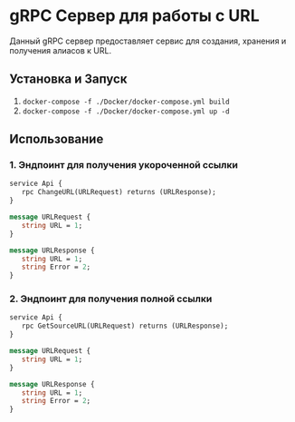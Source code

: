 # gRPC Сервер для работы с  URL

Данный gRPC сервер предоставляет сервис для создания, хранения и получения алиасов к URL.

## Установка и Запуск

1. `docker-compose -f ./Docker/docker-compose.yml build`
2. `docker-compose -f ./Docker/docker-compose.yml up -d`

## Использование

### 1. Эндпоинт для получения укороченной ссылки


```proto
service Api {
   rpc ChangeURL(URLRequest) returns (URLResponse);
}

message URLRequest {
   string URL = 1;
}

message URLResponse {
   string URL = 1;
   string Error = 2;
}
```
### 2. Эндпоинт для получения полной ссылки
```proto
service Api {
   rpc GetSourceURL(URLRequest) returns (URLResponse);
}

message URLRequest {
   string URL = 1;
}

message URLResponse {
   string URL = 1;
   string Error = 2;
}
```

